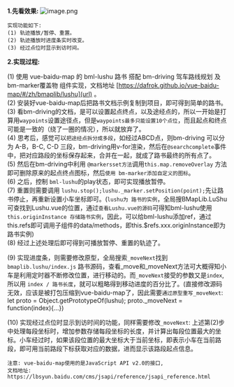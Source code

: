 **1.先看效果:**
![image.png](https://p6-juejin.byteimg.com/tos-cn-i-k3u1fbpfcp/528a91bd065a404c91a15fa21ec2d954~tplv-k3u1fbpfcp-watermark.image?)

    实现功能如下:
    (1) 轨迹播放/暂停、重置。
    (2) 轨迹播放时进度条实时改变。
    (3) 经过点位时显示到访时间。
    

**2.实现过程:**

(1) 使用 vue-baidu-map 的 bml-lushu 路书 搭配 bm-driving 驾车路线规划 及bm-marker覆盖物 组件实现，文档地址 [https://dafrok.github.io/vue-baidu-map/#/zh/bmaplib/lushu](url) 。<br /> 
(2) 安装好vue-baidu-map后把路书文档示例复制到项目，即可得到简单的路书。<br />
(3) 看bm-driving的文档，是可以设置起点终点，以及途经点的，所以一开始是打算用`waypoints`设置途径点，但是`waypoints最多只能设置10个点位`，而且起点和终点可能是一致的（绕了一圈的情况），所以就放弃了。<br />
(4) 思考后，感觉可以`把途经点拆分成多段`，如经过ABCD点，则bm-driving 可以分为 A-B，B-C, C-D 三段，bm-driving用v-for渲染，然后在`@searchcomplete`事件中，把对应路段的坐标保存起来，合并在一起，就成了路书最终的所有点了。<br />
(5) 然后在bm-driving中利用 `@markersset方法`调用`this.map.removeOverlay` 方法即可删除原来的起点终点图标，然后`使用 bm-marker添加自定义的图标`。<br />
(6) 之后，控制 `bml-lushu`的play状态，即可实现播放暂停。<br />
(7) 重置则需要调用 `lushu.stop();lushu._marker.setPosition(point);`先让路书停止，再重新设置小车坐标即可。(`lushu为 路书的实例`，全局搜BMapLib.LuShu可查找到Lushu.vue的位置，通过`查看Lushu.vue的源码`可得知bml-lushu使用`this.originInstance 存储路书实例`，因此，可以给bml-lushu添加ref，通过this.refs即可调用子组件的data/methods，即this.$refs.xxx.originInstance即为路书实例)<br />
(8) 经过上述处理后即可得到可播放暂停、重置的轨迹了。<br />

(9) 实现进度条，则需要修改原型，全局搜索`_moveNext`找到`bmaplib.lushu/index.js` 路书源码，查看_move和_moveNext方法可大概得知小车是利用定时器不断修改位置，进行移动的。而`_moveNext`接受的参数又是`index`,所以用 `index / 路书长度`，就可以粗略得到移动进度的百分比了。(直接修改源码无效，应该是被打包压缩到vue-baidu-map了，因此需要`通过原型重写_moveNext`: let proto = Object.getPrototypeOf(lushu); proto._moveNext = function(index){...})<br />

(10) 实现经过点位时显示到访时间的功能，同样需要修改`_moveNext`: 上述第(2)步中处理每段坐标时，增加参数存储每段坐标的长度，并计算出每段位置最大的坐标。小车经过时，如果该段位置的最大坐标大于当前坐标，即表示小车在当前路段，即可用当前路段下标获取对应的数据，进而显示该路段起点信息。



    注意: vue-baidu-map使用的是JavaScript API v2.0的接口,
    文档地址: https://lbsyun.baidu.com/cms/jsapi/reference/jsapi_reference.html
